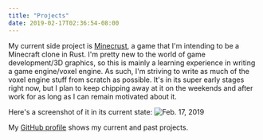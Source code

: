 ```yaml
---
title: "Projects"
date: 2019-02-17T02:36:54-08:00
---
```


My current side project is [Minecrust](https://github.com/christopher-fu/minecrust), a game that I'm
intending to be a Minecraft clone in Rust. I'm pretty new to the world of game development/3D
graphics, so this is mainly a learning experience in writing a game engine/voxel engine. As such,
I'm striving to write as much of the voxel engine stuff from scratch as possible. It's in its
super early stages right now, but I plan to keep chipping away at it on the weekends and after
work for as long as I can remain motivated about it.

Here's a screenshot of it in its current state:
![Feb. 17, 2019](/2019-02-17.png)

My [GitHub profile](https://github.com/christopher-fu) shows my current and past projects.


